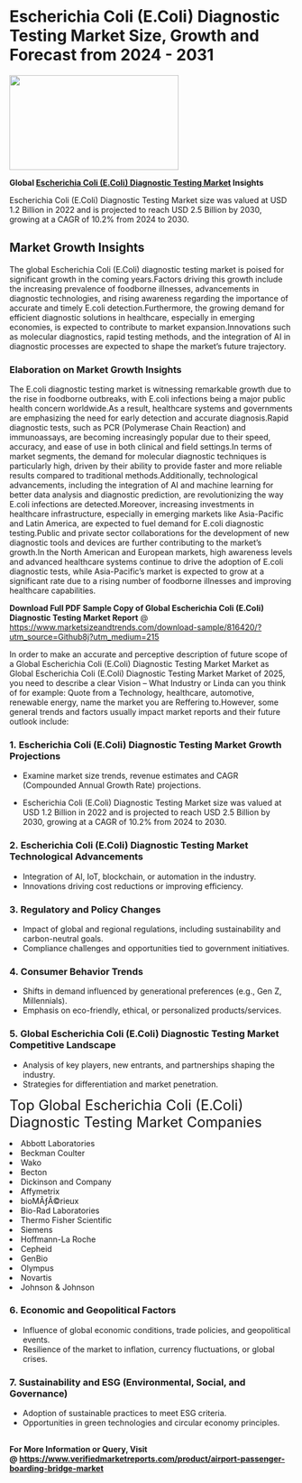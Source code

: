<H1>Escherichia Coli (E.Coli) Diagnostic Testing Market Size, Growth and Forecast from 2024 - 2031</H1><img class="aligncenter size-medium wp-image-584254" src="https://thirdeyenews.in/wp-content/uploads/2024/09/Global-Market-Research-300x168.jpeg" alt="" width="300" height="168" /><p><strong>Global&nbsp;<a href="https://www.marketsizeandtrends.com/download-sample/816420/?utm_source=Github8j?utm_medium=215">Escherichia Coli (E.Coli) Diagnostic Testing Market</a> Insights</strong></p><p>Escherichia Coli (E.Coli) Diagnostic Testing Market size was valued at USD 1.2 Billion in 2022 and is projected to reach USD 2.5 Billion by 2030, growing at a CAGR of 10.2% from 2024 to 2030.</p><p><h2>Market Growth Insights</h2> The global Escherichia Coli (E.Coli) diagnostic testing market is poised for significant growth in the coming years.Factors driving this growth include the increasing prevalence of foodborne illnesses, advancements in diagnostic technologies, and rising awareness regarding the importance of accurate and timely E.coli detection.Furthermore, the growing demand for efficient diagnostic solutions in healthcare, especially in emerging economies, is expected to contribute to market expansion.Innovations such as molecular diagnostics, rapid testing methods, and the integration of AI in diagnostic processes are expected to shape the market’s future trajectory. <h3>Elaboration on Market Growth Insights</h3> The E.coli diagnostic testing market is witnessing remarkable growth due to the rise in foodborne outbreaks, with E.coli infections being a major public health concern worldwide.As a result, healthcare systems and governments are emphasizing the need for early detection and accurate diagnosis.Rapid diagnostic tests, such as PCR (Polymerase Chain Reaction) and immunoassays, are becoming increasingly popular due to their speed, accuracy, and ease of use in both clinical and field settings.In terms of market segments, the demand for molecular diagnostic techniques is particularly high, driven by their ability to provide faster and more reliable results compared to traditional methods.Additionally, technological advancements, including the integration of AI and machine learning for better data analysis and diagnostic prediction, are revolutionizing the way E.coli infections are detected.Moreover, increasing investments in healthcare infrastructure, especially in emerging markets like Asia-Pacific and Latin America, are expected to fuel demand for E.coli diagnostic testing.Public and private sector collaborations for the development of new diagnostic tools and devices are further contributing to the market’s growth.In the North American and European markets, high awareness levels and advanced healthcare systems continue to drive the adoption of E.coli diagnostic tests, while Asia-Pacific’s market is expected to grow at a significant rate due to a rising number of foodborne illnesses and improving healthcare capabilities.</p><p><span class=""><strong>Download Full PDF Sample Copy of Global Escherichia Coli (E.Coli) Diagnostic Testing Market Report</strong> @ <a href="https://www.marketsizeandtrends.com/download-sample/816420/?utm_source=Github8j?utm_medium=215" target="_blank">https://www.marketsizeandtrends.com/download-sample/816420/?utm_source=Github8j?utm_medium=215</a></span></p><p>In order to make an accurate and perceptive description of future scope of a Global&nbsp;Escherichia Coli (E.Coli) Diagnostic Testing Market Market as Global&nbsp;Escherichia Coli (E.Coli) Diagnostic Testing Market Market of 2025, you need to describe a clear Vision &ndash; What Industry or Linda can you think of for example: Quote from a Technology, healthcare, automotive, renewable energy, name the market you are Reffering to.However, some general trends and factors usually impact market reports and their future outlook include:</p><h3>1.&nbsp;<strong>Escherichia Coli (E.Coli) Diagnostic Testing Market Growth Projections</strong></h3><ul><li>Examine market size trends, revenue estimates and CAGR (Compounded Annual Growth Rate) projections.</li><li><p>Escherichia Coli (E.Coli) Diagnostic Testing Market size was valued at USD 1.2 Billion in 2022 and is projected to reach USD 2.5 Billion by 2030, growing at a CAGR of 10.2% from 2024 to 2030.</p></li></ul><h3>2.&nbsp;<strong>Escherichia Coli (E.Coli) Diagnostic Testing Market Technological Advancements</strong></h3><ul><li>Integration of AI, IoT, blockchain, or automation in the industry.</li><li>Innovations driving cost reductions or improving efficiency.</li></ul><h3>3.&nbsp;<strong>Regulatory and Policy Changes</strong></h3><ul><li>Impact of global and regional regulations, including sustainability and carbon-neutral goals.</li><li>Compliance challenges and opportunities tied to government initiatives.</li></ul><h3>4.&nbsp;<strong>Consumer Behavior Trends</strong></h3><ul><li>Shifts in demand influenced by generational preferences (e.g., Gen Z, Millennials).</li><li>Emphasis on eco-friendly, ethical, or personalized products/services.</li></ul><h3>5.&nbsp;<strong>Global Escherichia Coli (E.Coli) Diagnostic Testing Market Competitive Landscape</strong></h3><ul><li>Analysis of key players, new entrants, and partnerships shaping the industry.</li><li>Strategies for differentiation and market penetration.</li></ul><p data-pm-slice="1 1 []"><span style="color: inherit; font-family: inherit; font-size: 25px;">Top Global Escherichia Coli (E.Coli) Diagnostic Testing Market Companies</span></p><div class="" data-test-id=""><p><li>Abbott Laboratories</li><li> Beckman Coulter</li><li> Wako</li><li> Becton</li><li> Dickinson and Company</li><li> Affymetrix</li><li> bioMÃƒÂ©rieux</li><li> Bio-Rad Laboratories</li><li> Thermo Fisher Scientific</li><li> Siemens</li><li> Hoffmann-La Roche</li><li> Cepheid</li><li> GenBio</li><li> Olympus</li><li> Novartis</li><li> Johnson & Johnson</li></p></div><h3>6.&nbsp;<strong>Economic and Geopolitical Factors</strong></h3><ul><li>Influence of global economic conditions, trade policies, and geopolitical events.</li><li>Resilience of the market to inflation, currency fluctuations, or global crises.</li></ul><h3>7.&nbsp;<strong>Sustainability and ESG (Environmental, Social, and Governance)</strong></h3><ul><li>Adoption of sustainable practices to meet ESG criteria.</li><li>Opportunities in green technologies and circular economy principles.</li></ul><h2><strong style="font-size: 14px;">For More Information or Query, Visit @&nbsp;</strong><a style="background-color: #ffffff; font-size: 14px;" href="https://www.marketsizeandtrends.com/report/escherichia-coli-e-coli-diagnostic-testing-market/" target="_blank">https://www.verifiedmarketreports.com/product/airport-passenger-boarding-bridge-market</a></h2>